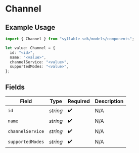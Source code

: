 # Channel

## Example Usage

```typescript
import { Channel } from "syllable-sdk/models/components";

let value: Channel = {
  id: "<id>",
  name: "<value>",
  channelService: "<value>",
  supportedModes: "<value>",
};
```

## Fields

| Field              | Type               | Required           | Description        |
| ------------------ | ------------------ | ------------------ | ------------------ |
| `id`               | *string*           | :heavy_check_mark: | N/A                |
| `name`             | *string*           | :heavy_check_mark: | N/A                |
| `channelService`   | *string*           | :heavy_check_mark: | N/A                |
| `supportedModes`   | *string*           | :heavy_check_mark: | N/A                |